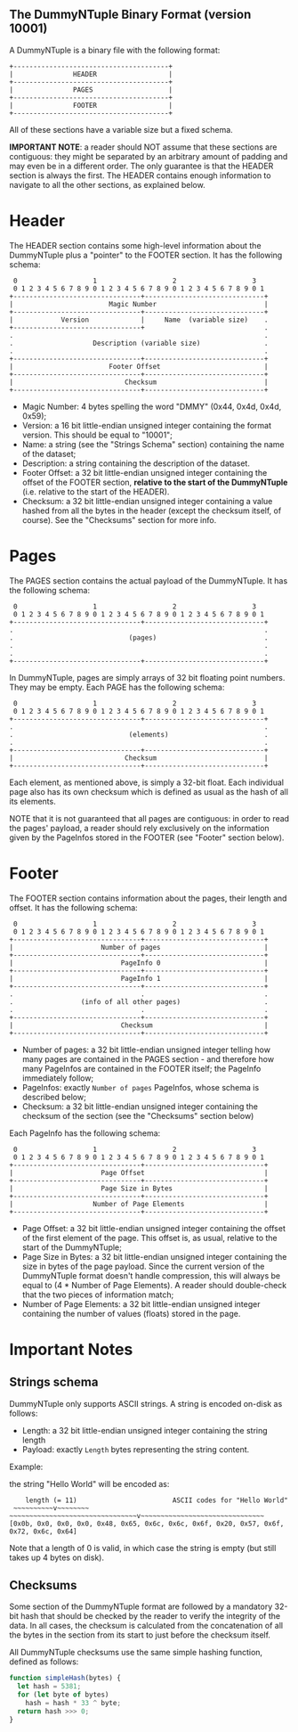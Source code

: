 The DummyNTuple Binary Format (version 10001)
---------------------------------------------

A DummyNTuple is a binary file with the following format:

```
+---------------------------------------+
|               HEADER                  |
+---------------------------------------+
|               PAGES                   |
+---------------------------------------+
|               FOOTER                  |
+---------------------------------------+
```


All of these sections have a variable size but a fixed schema.

**IMPORTANT NOTE**: a reader should NOT assume that these sections are contiguous: they might be separated by
an arbitrary amount of padding and may even be in a different order. The only guarantee is that the HEADER section
is always the first.
The HEADER contains enough information to navigate to all the other sections, as explained below.

# Header #

The HEADER section contains some high-level information about the DummyNTuple plus a "pointer" to the FOOTER section.
It has the following schema:

```
 0                   1                   2                   3
 0 1 2 3 4 5 6 7 8 9 0 1 2 3 4 5 6 7 8 9 0 1 2 3 4 5 6 7 8 9 0 1
+--------------------------------+------------------------------+
|                        Magic Number                           |
+--------------------------------+------------------------------+
|            Version             |     Name  (variable size)    .
+--------------------------------+                              .
.                                                               .
.                    Description (variable size)                .
.                                                               .
+--------------------------------+------------------------------+
|                        Footer Offset                          |
+--------------------------------+------------------------------+
|                            Checksum                           |
+--------------------------------+------------------------------+
```

- Magic Number: 4 bytes spelling the word "DMMY" (0x44, 0x4d, 0x4d, 0x59);
- Version: a 16 bit little-endian unsigned integer containing the format version. This should be equal to "10001";
- Name: a string (see the "Strings Schema" section) containing the name of the dataset;
- Description: a string containing the description of the dataset.
- Footer Offset: a 32 bit little-endian unsigned integer containing the offset of the FOOTER section,
  **relative to the start of the DummyNTuple** (i.e. relative to the start of the HEADER).
- Checksum: a 32 bit little-endian unsigned integer containing a value hashed from all the bytes
  in the header (except the checksum itself, of course). See the "Checksums" section for more info.


# Pages #

The PAGES section contains the actual payload of the DummyNTuple. It has the following schema:

```
 0                   1                   2                   3
 0 1 2 3 4 5 6 7 8 9 0 1 2 3 4 5 6 7 8 9 0 1 2 3 4 5 6 7 8 9 0 1
+--------------------------------+------------------------------+
.                                                               .
.                             (pages)                           .
.                                                               .
.                                                               .
+--------------------------------+------------------------------+
```

In DummyNTuple, pages are simply arrays of 32 bit floating point numbers. They may be empty.
Each PAGE has the following schema:

```
 0                   1                   2                   3
 0 1 2 3 4 5 6 7 8 9 0 1 2 3 4 5 6 7 8 9 0 1 2 3 4 5 6 7 8 9 0 1
+--------------------------------+------------------------------+
.                                                               .
.                             (elements)                        .
.                                                               .
+--------------------------------+------------------------------+
|                            Checksum                           |
+--------------------------------+------------------------------+
```

Each element, as mentioned above, is simply a 32-bit float. Each individual page also has its own checksum which is
defined as usual as the hash of all its elements.

NOTE that it is not guaranteed that all pages are contiguous: in order to read the pages' payload, a reader should
rely exclusively on the information given by the PageInfos stored in the FOOTER (see "Footer" section below).

# Footer #

The FOOTER section contains information about the pages, their length and offset.
It has the following schema:

```
 0                   1                   2                   3
 0 1 2 3 4 5 6 7 8 9 0 1 2 3 4 5 6 7 8 9 0 1 2 3 4 5 6 7 8 9 0 1
+--------------------------------+------------------------------+
|                      Number of pages                          |
+--------------------------------+------------------------------+
|                           PageInfo 0                          |
+--------------------------------+------------------------------+
|                           PageInfo 1                          |
+--------------------------------+------------------------------+
.                                .                              .
.                 (info of all other pages)                     .
.                                .                              .
+--------------------------------+------------------------------+
|                           Checksum                            |
+--------------------------------+------------------------------+

```

- Number of pages: a 32 bit little-endian unsigned integer telling how many pages are contained in the PAGES section -
  and therefore how many PageInfos are contained in the FOOTER itself; the PageInfo immediately follow;
- PageInfos: exactly `Number of pages` PageInfos, whose schema is described below;
- Checksum: a 32 bit little-endian unsigned integer containing the checksum of the section (see the "Checksums" section
  below)

Each PageInfo has the following schema:

```
 0                   1                   2                   3
 0 1 2 3 4 5 6 7 8 9 0 1 2 3 4 5 6 7 8 9 0 1 2 3 4 5 6 7 8 9 0 1
+--------------------------------+------------------------------+
|                      Page Offset                              |
+--------------------------------+------------------------------+
|                      Page Size in Bytes                       |
+--------------------------------+------------------------------+
|                    Number of Page Elements                    |
+--------------------------------+------------------------------+
```

- Page Offset: a 32 bit little-endian unsigned integer containing the offset of the first element of the page. This
  offset is, as usual, relative to the start of the DummyNTuple;
- Page Size in Bytes: a 32 bit little-endian unsigned integer containing the size in bytes of the page payload. Since
  the current version of the DummyNTuple format doesn't handle compression, this will always be equal to
  (4 * Number of Page Elements). A reader should double-check that the two pieces of information match;
- Number of Page Elements: a 32 bit little-endian unsigned integer containing the number of values (floats) stored in
  the page.


# Important Notes #
## Strings schema

DummyNTuple only supports ASCII strings. A string is encoded on-disk as follows:

- Length: a 32 bit little-endian unsigned integer containing the string length
- Payload: exactly `Length` bytes representing the string content.

Example:  

  the string "Hello World" will be encoded as:

```
    length (= 11)                        ASCII codes for "Hello World"
 ~~~~~~~~~~v~~~~~~~~  ~~~~~~~~~~~~~~~~~~~~~~~~~~~~~~~~v~~~~~~~~~~~~~~~~~~~~~~~~~~~~~~~
[0x0b, 0x0, 0x0, 0x0, 0x48, 0x65, 0x6c, 0x6c, 0x6f, 0x20, 0x57, 0x6f, 0x72, 0x6c, 0x64]
```

Note that a length of 0 is valid, in which case the string is empty (but still takes up 4 bytes on disk).


## Checksums
Some section of the DummyNTuple format are followed by a mandatory 32-bit hash that should be
checked by the reader to verify the integrity of the data. In all cases, the checksum is calculated from
the concatenation of all the bytes in the section from its start to just before the checksum itself.

All DummyNTuple checksums use the same simple hashing function, defined as follows:

```js
function simpleHash(bytes) {
  let hash = 5381;
  for (let byte of bytes)
    hash = hash * 33 ^ byte;
  return hash >>> 0;
}
```
